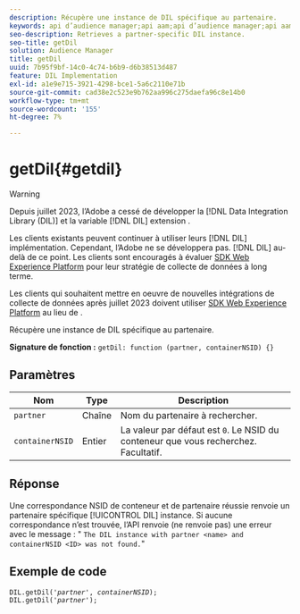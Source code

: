 ```yaml
---
description: Récupère une instance de DIL spécifique au partenaire.
keywords: api d’audience manager;api aam;api d’audience manager;api aam
seo-description: Retrieves a partner-specific DIL instance.
seo-title: getDil
solution: Audience Manager
title: getDil
uuid: 7b95f9bf-14c0-4c74-b6b9-d6b38513d487
feature: DIL Implementation
exl-id: a1e9e715-3921-4298-bce1-5a6c2110e71b
source-git-commit: cad38e2c523e9b762aa996c275daefa96c8e14b0
workflow-type: tm+mt
source-wordcount: '155'
ht-degree: 7%

---
```


# getDil{#getdil}

>[!WARNING]
>
>Depuis juillet 2023, l’Adobe a cessé de développer la [!DNL Data Integration Library (DIL)] et la variable [!DNL DIL] extension .
>
>Les clients existants peuvent continuer à utiliser leurs [!DNL DIL] implémentation. Cependant, l’Adobe ne se développera pas. [!DNL DIL] au-delà de ce point. Les clients sont encouragés à évaluer [SDK Web Experience Platform](https://experienceleague.adobe.com/docs/experience-platform/edge/home.html?lang=en) pour leur stratégie de collecte de données à long terme.
>
>Les clients qui souhaitent mettre en oeuvre de nouvelles intégrations de collecte de données après juillet 2023 doivent utiliser [SDK Web Experience Platform](https://experienceleague.adobe.com/docs/experience-platform/edge/home.html?lang=en) au lieu de .

Récupère une instance de DIL spécifique au partenaire.

**Signature de fonction :** `getDil: function (partner, containerNSID) {}`

<!-- r_dil_get_dil.xml -->

## Paramètres

| Nom | Type | Description |
|---|---|---|
| `partner` | Chaîne | Nom du partenaire à rechercher. |
| `containerNSID` | Entier | La valeur par défaut est `0`. Le NSID du conteneur que vous recherchez. Facultatif. |

## Réponse

Une correspondance NSID de conteneur et de partenaire réussie renvoie un partenaire spécifique [!UICONTROL DIL] instance. Si aucune correspondance n’est trouvée, l’API renvoie (ne renvoie pas) une erreur avec le message : &quot; `The DIL instance with partner <name> and containerNSID <ID> was not found.`&quot;

## Exemple de code

<pre class="java"><code>DIL.getDil('<i>partner</i>', <i>containerNSID</i>); 
DIL.getDil('<i>partner</i>');</code></pre>
